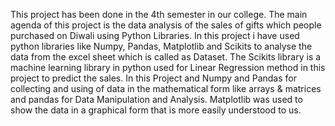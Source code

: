 This project has been done in the 4th semester in our college. 
The main agenda of this project is the data analysis of the sales of gifts which people purchased on Diwali using Python Libraries.
In this project i have used python libraries like Numpy, Pandas, Matplotlib and Scikits to analyse the data from the excel sheet which is called as Dataset.
The Scikits library is a machine learning library in python used for Linear Regression method in this project to predict the sales.
In this Project and Numpy and Pandas for collecting and using of data in the mathematical form like arrays & matrices and pandas for Data Manipulation and Analysis.
Matplotlib was used to show the data in a graphical form that is more easily understood to us.
